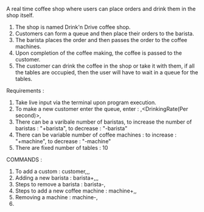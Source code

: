 A real time coffee shop where users can place orders and
drink them in the shop itself.

1. The shop is named Drink'n Drive coffee shop.
2. Customers can form a queue and then place their orders to the 
barista. 
3. The barista places the order and then passes the order to the 
coffee machines.
4. Upon completion of the coffee making, the coffee is passed to the customer.
5. The customer can drink the coffee in the shop or take it with them, if all the tables are occupied, then the user will have to wait in a queue for the tables.


Requirements : 
1. Take live input via the terminal upon program execution.
2. To make a new customer enter the queue, enter : <CustomerName>,<DrinkingRate(Per second)>,<Takeout>
3. There can be a varibale number of baristas, to increase the number of baristas : 
    "+barista", to decrease : "-barista"
4. There can be variable number of coffee machines : to increase : "+machine", to decrease : "-machine"
5. There are fixed number of tables : 10

COMMANDS : 
1. To add a custom : customer,<CustomerName>,<Order>,<ConsumptionTime>
2. Adding a new barista : barista+,<Name>,<OrderTime>,<Greeting>
3. Steps to remove a barista : barista-,<Name>
4. Steps to add a new coffee machine : machine+,<Name>,<PrepTime>
5. Removing a machine : machine-,<Name>
6. 
